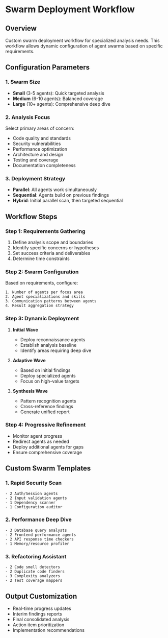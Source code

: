 # Swarm Deployment Workflow

## Overview
Custom swarm deployment workflow for specialized analysis needs. This workflow allows dynamic configuration of agent swarms based on specific requirements.

## Configuration Parameters

### 1. Swarm Size
- **Small** (3-5 agents): Quick targeted analysis
- **Medium** (6-10 agents): Balanced coverage
- **Large** (10+ agents): Comprehensive deep dive

### 2. Analysis Focus
Select primary areas of concern:
- Code quality and standards
- Security vulnerabilities
- Performance optimization
- Architecture and design
- Testing and coverage
- Documentation completeness

### 3. Deployment Strategy
- **Parallel**: All agents work simultaneously
- **Sequential**: Agents build on previous findings
- **Hybrid**: Initial parallel scan, then targeted sequential

## Workflow Steps

### Step 1: Requirements Gathering
1. Define analysis scope and boundaries
2. Identify specific concerns or hypotheses
3. Set success criteria and deliverables
4. Determine time constraints

### Step 2: Swarm Configuration
Based on requirements, configure:
```
1. Number of agents per focus area
2. Agent specializations and skills
3. Communication patterns between agents
4. Result aggregation strategy
```

### Step 3: Dynamic Deployment
1. **Initial Wave**
   - Deploy reconnaissance agents
   - Establish analysis baseline
   - Identify areas requiring deep dive

2. **Adaptive Wave**
   - Based on initial findings
   - Deploy specialized agents
   - Focus on high-value targets

3. **Synthesis Wave**
   - Pattern recognition agents
   - Cross-reference findings
   - Generate unified report

### Step 4: Progressive Refinement
- Monitor agent progress
- Redirect agents as needed
- Deploy additional agents for gaps
- Ensure comprehensive coverage

## Custom Swarm Templates

### 1. Rapid Security Scan
```
- 2 Auth/Session agents
- 2 Input validation agents
- 1 Dependency scanner
- 1 Configuration auditor
```

### 2. Performance Deep Dive
```
- 3 Database query analysts
- 2 Frontend performance agents
- 2 API response time checkers
- 1 Memory/resource profiler
```

### 3. Refactoring Assistant
```
- 2 Code smell detectors
- 2 Duplicate code finders
- 3 Complexity analyzers
- 2 Test coverage mappers
```

## Output Customization
- Real-time progress updates
- Interim findings reports
- Final consolidated analysis
- Action item prioritization
- Implementation recommendations